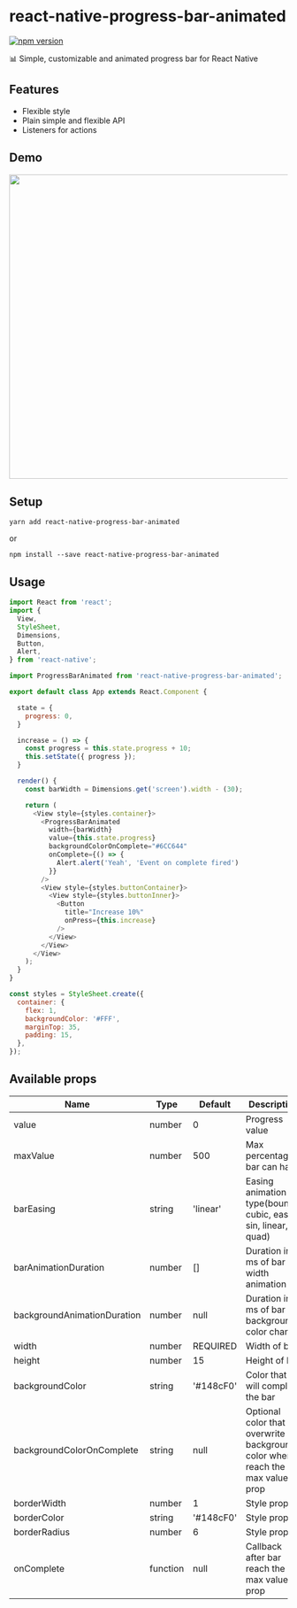 # react-native-progress-bar-animated

[![npm version](https://badge.fury.io/js/react-native-progress-bar-animated.svg)](https://badge.fury.io/js/react-native-progress-bar-animated)

📊 Simple, customizable and animated progress bar for React Native

## Features

- Flexible style
- Plain simple and flexible API
- Listeners for actions

## Demo

<p align="center">
<img src="https://raw.githubusercontent.com/rafaelmotta/react-native-progress-bar-animated/master/example.gif" height="550" />
</p>

## Setup

`yarn add react-native-progress-bar-animated`

or 

`npm install --save react-native-progress-bar-animated`

## Usage

```javascript
import React from 'react';
import {
  View,
  StyleSheet,
  Dimensions,
  Button,
  Alert,
} from 'react-native';

import ProgressBarAnimated from 'react-native-progress-bar-animated';

export default class App extends React.Component {

  state = {
    progress: 0,
  }

  increase = () => {
    const progress = this.state.progress + 10;
    this.setState({ progress });
  }

  render() {
    const barWidth = Dimensions.get('screen').width - (30);

    return (
      <View style={styles.container}>
        <ProgressBarAnimated
          width={barWidth}
          value={this.state.progress}
          backgroundColorOnComplete="#6CC644"
          onComplete={() => {
            Alert.alert('Yeah', 'Event on complete fired')
          }}
        />
        <View style={styles.buttonContainer}>
          <View style={styles.buttonInner}>
            <Button
              title="Increase 10%"
              onPress={this.increase}
            />
          </View>
        </View>
      </View>
    );
  }
}

const styles = StyleSheet.create({
  container: {
    flex: 1,
    backgroundColor: '#FFF',
    marginTop: 35,
    padding: 15,
  },
});
```

## Available props

| Name | Type| Default | Description |
| --- | --- | --- | --- |
| value | number | 0 | Progress value |
| maxValue | number | 500 | Max percentage bar can have |
| barEasing | string | 'linear' | Easing animation type(bounce, cubic, ease, sin, linear, quad) |
| barAnimationDuration | number | [] | Duration in ms of bar width animation |
| backgroundAnimationDuration | number | null | Duration in ms of bar background color change |
| width | number | REQUIRED | Width of bar |
| height | number | 15 | Height of bar |
| backgroundColor | string | '#148cF0' | Color that will complete the bar |
| backgroundColorOnComplete | string | null | Optional color that will overwrite background color when reach the max value prop |
| borderWidth | number | 1 | Style prop |
| borderColor | string | '#148cF0' | Style prop |
| borderRadius | number | 6 | Style prop |
| onComplete | function | null | Callback after bar reach the max value prop |